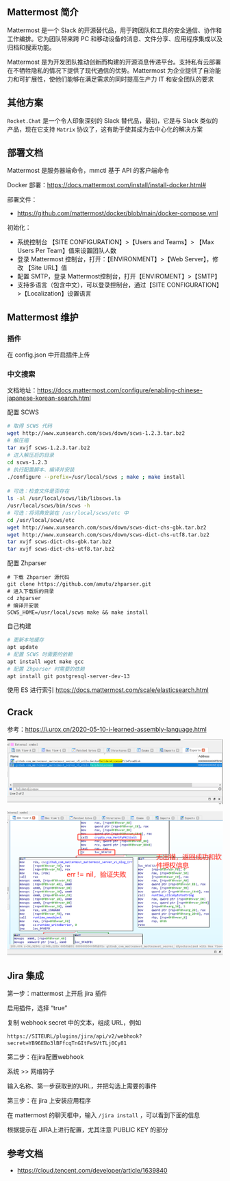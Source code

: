 ## Mattermost 简介

Mattermost 是一个 Slack 的开源替代品，用于跨团队和工具的安全通信、协作和工作编排。它为团队带来跨 PC 和移动设备的消息、文件分享、应用程序集成以及归档和搜索功能。

Mattermost 是为开发团队推动创新而构建的开源消息传递平台。支持私有云部署在不牺牲隐私的情况下提供了现代通信的优势。Mattermost 为企业提供了自治能力和可扩展性，使他们能够在满足需求的同时提高生产力 IT 和安全团队的要求

## 其他方案

`Rocket.Chat` 是一个令人印象深刻的 Slack 替代品，最初，它是与 Slack 类似的产品，现在它支持 `Matrix` 协议了，这有助于使其成为去中心化的解决方案

## 部署文档

Mattermost 是服务器端命令，mmctl 基于 API 的客户端命令

Docker 部署：<https://docs.mattermost.com/install/install-docker.html#>

部署文件：

- <https://github.com/mattermost/docker/blob/main/docker-compose.yml>

初始化：

- 系统控制台 【SITE CONFIGURATION】>【Users and Teams】> 【Max Users Per Team】值来设置团队人数
- 登录 Mattermost 控制台，打开：【ENVIRONMENT】>【Web Server】，修改 【Site URL】值
- 配置 SMTP，登录 Mattermost控制台，打开【ENVIROMENT】>【SMTP】
- 支持多语言（包含中文），可以登录控制台，通过【SITE CONFIGURATION】>【Localization】设置语言

## Mattermost 维护

### 插件

在 config.json 中开启插件上传

### 中文搜索

文档地址：<https://docs.mattermost.com/configure/enabling-chinese-japanese-korean-search.html>

配置 SCWS

```bash
# 取得 SCWS 代码
wget http://www.xunsearch.com/scws/down/scws-1.2.3.tar.bz2
# 解压缩
tar xvjf scws-1.2.3.tar.bz2
# 进入解压后的目录
cd scws-1.2.3
# 执行配置脚本、编译并安装
./configure --prefix=/usr/local/scws ; make ; make install

# 可选：检查文件是否存在
ls -al /usr/local/scws/lib/libscws.la
/usr/local/scws/bin/scws -h
# 可选：将词典安装在 /usr/local/scws/etc 中
cd /usr/local/scws/etc
wget http://www.xunsearch.com/scws/down/scws-dict-chs-gbk.tar.bz2
wget http://www.xunsearch.com/scws/down/scws-dict-chs-utf8.tar.bz2
tar xvjf scws-dict-chs-gbk.tar.bz2
tar xvjf scws-dict-chs-utf8.tar.bz2
```

配置 Zhparser

```
# 下载 Zhparser 源代码
git clone https://github.com/amutu/zhparser.git
# 进入下载后的目录
cd zhparser
# 编译并安装
SCWS_HOME=/usr/local/scws make && make install
```

自己构建

```bash
# 更新本地缓存
apt update
# 配置 SCWS 时需要的依赖
apt install wget make gcc
# 配置 Zhparser 时需要的依赖
apt install git postgresql-server-dev-13
```

使用 ES 进行索引 <https://docs.mattermost.com/scale/elasticsearch.html>

## Crack

参考：<https://i.urox.cn/2020-05-10-i-learned-assembly-language.html>

![image-20240715155703006](./.assets/Mattermost简介/image-20240715155703006.png)

![image-20240715155713178](./.assets/Mattermost简介/image-20240715155713178.png)

## Jira 集成

第一步：mattermost 上开启 jira 插件

启用插件，选择 “true”

复制 webhook secret 中的文本，组成 URL，例如

```
https://SITEURL/plugins/jira/api/v2/webhook?secret=YB96EBo3lBFfcqTnGItFeSVtTLj0Cy81
```

第二步：在jira配置webhook

系统 >> 网络钩子

输入名称、第一步获取到的URL，并把勾选上需要的事件

第三步：在 jira 上安装应用程序

在 mattermost 的聊天框中，输入 `/jira install` ，可以看到下面的信息

根据提示在 JIRA上进行配置，尤其注意 PUBLIC KEY 的部分

## 参考文档

- <https://cloud.tencent.com/developer/article/1639840>